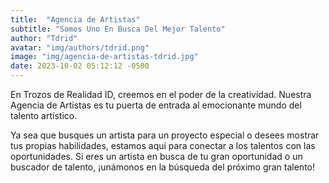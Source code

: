 ```yaml
---
title:  "Agencia de Artistas"
subtitle: "Somos Uno En Busca Del Mejor Talento"
author: "Tdrid"
avatar: "img/authors/tdrid.png"
image: "img/agencia-de-artistas-tdrid.jpg"
date: 2023-10-02 05:12:12 -0500
---
```

<!-- Imagen: Incluye una imagen que destaque el talento artístico. -->

En Trozos de Realidad ID, creemos en el poder de la creatividad. Nuestra Agencia de Artistas es tu puerta de entrada al emocionante mundo del talento artístico.

Ya sea que busques un artista para un proyecto especial o desees mostrar tus propias habilidades, estamos aquí para conectar a los talentos con las oportunidades. Si eres un artista en busca de tu gran oportunidad o un buscador de talento, ¡unámonos en la búsqueda del próximo gran talento!
